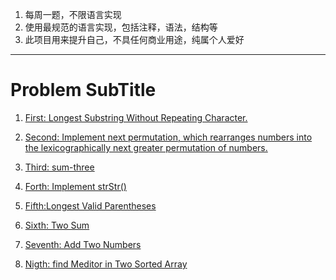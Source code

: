 1. 每周一题，不限语言实现
2. 使用最规范的语言实现，包括注释，语法，结构等
3. 此项目用来提升自己，不具任何商业用途，纯属个人爱好

---
# Problem SubTitle

1. [First: Longest Substring Without Repeating Character.](https://github.com/yuxinfeng/applo_letcode/blob/master/app/src/main/java/First/Solution.java)
2. [Second: Implement next permutation, which rearranges numbers into the lexicographically next greater
permutation of numbers.](https://github.com/yuxinfeng/applo_letcode/blob/master/app/src/main/java/Second/Solution.java)
3. [Third: sum-three](https://github.com/yuxinfeng/applo_letcode/blob/master/app/src/main/java/Third/Solution1.java)
4. [Forth: Implement
   strStr()](https://github.com/yuxinfeng/applo_letcode/blob/master/app/src/main/Forth/java/Solution2.java)
5. [Fifth:Longest Valid
   Parentheses](https://github.com/yuxinfeng/applo_letcode/blob/master/app/src/main/java/Fifth/SolutionFivfth.java)
6. [Sixth: Two Sum](https://github.com/yuxinfeng/applo_letcode/blob/master/app/src/main/java/Sixth/SolutionSixTh.java)

7. [Seventh: Add Two Numbers](https://github.com/yuxinfeng/applo_letcode/blob/master/app/src/main/java/Seventh/SolutionSeventh.java)
9. [Nigth: find Meditor in Two Sorted
   Array](https://github.com/yuxinfeng/applo_letcode/blob/master/app/src/main/java/Nigth/src/Solution.java)
